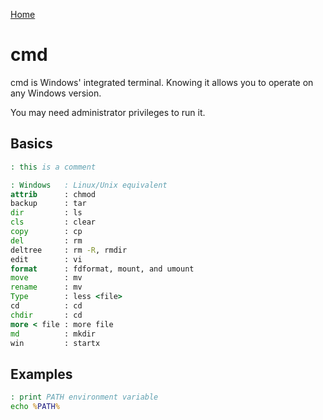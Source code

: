 [Home](../../README.md)

# cmd

cmd is Windows' integrated terminal. Knowing it allows you to operate on any Windows version.

You may need administrator privileges to run it.

## Basics

```cmd
: this is a comment

: Windows   : Linux/Unix equivalent
attrib      : chmod
backup      : tar
dir         : ls
cls         : clear
copy        : cp
del         : rm
deltree     : rm -R, rmdir
edit        : vi
format      : fdformat, mount, and umount
move        : mv
rename      : mv
Type        : less <file>
cd          : cd
chdir       : cd
more < file : more file
md          : mkdir
win         : startx
```


## Examples

```cmd
: print PATH environment variable
echo %PATH%
```
